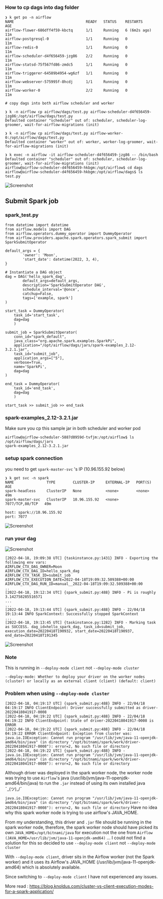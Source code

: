 ### How to cp dags into dag folder
```
❯ k get po -n airflow
NAME                                 READY   STATUS    RESTARTS       AGE
airflow-flower-686dff4f59-kbctq      1/1     Running   6 (6m2s ago)   11m
airflow-postgresql-0                 1/1     Running   0              11m
airflow-redis-0                      1/1     Running   0              11m
airflow-scheduler-d4f656459-jzg86    2/2     Running   0              11m
airflow-statsd-75f567fd86-zmdc5      1/1     Running   0              11m
airflow-triggerer-64589b4954-wg6zf   1/1     Running   0              11m
airflow-webserver-575995f-8hcdj      1/1     Running   0              11m
airflow-worker-0                     2/2     Running   0              11m
```

```
# copy dags into both airflow scheduler and worker

❯ k -n airflow cp airflow/dags/test.py airflow-scheduler-d4f656459-jzg86:/opt/airflow/dags/test.py
Defaulted container "scheduler" out of: scheduler, scheduler-log-groomer, wait-for-airflow-migrations (init)

❯ k -n airflow cp airflow/dags/test.py airflow-worker-0:/opt/airflow/dags/test.py
Defaulted container "worker" out of: worker, worker-log-groomer, wait-for-airflow-migrations (init)
```
```
❯ k exec -n airflow -it airflow-scheduler-d4f656459-jzg86 -- /bin/bash
Defaulted container "scheduler" out of: scheduler, scheduler-log-groomer, wait-for-airflow-migrations (init)
airflow@airflow-scheduler-d4f656459-hkbgm:/opt/airflow$ cd dags
airflow@airflow-scheduler-d4f656459-hkbgm:/opt/airflow/dags$ ls
test.py

```
![Screenshot](images/../../../images/dag_sample.png)

## Submit Spark job
### spark_test.py
```
from datetime import datetime
from airflow.models import DAG
from airflow.operators.dummy_operator import DummyOperator
from airflow.providers.apache.spark.operators.spark_submit import SparkSubmitOperator

default_args = {
		'owner': 'Moon',
		'start_date': datetime(2022, 3, 4),
}

# Instantiate a DAG object
dag = DAG('hello_spark_dag',
		default_args=default_args,
		description='SparkSubmitOperator DAG',
		schedule_interval='@once',
		catchup=False,
		tags=['example, spark']
)

start_task = DummyOperator(
    task_id='start_task',
    dag=dag
    )

submit_job = SparkSubmitOperator(
    conn_id="spark_default",
    java_class="org.apache.spark.examples.SparkPi",
    application="/opt/airflow/dags/jars/spark-examples_2.12-3.2.1.jar",
    task_id="submit_job",
    application_args=["5"],
    verbose=True,
    name='SparkPi',
    dag=dag
)

end_task = DummyOperator(
    task_id='end_task',
    dag=dag
    )

start_task >> submit_job >> end_task
```

### spark-examples_2.12-3.2.1.jar
Make sure you cp this sample jar in both scheduler and worker pod
```
airflow@airflow-scheduler-5887d8959d-tvfjm:/opt/airflow$ ls /opt/airflow/dags/jars
spark-examples_2.12-3.2.1.jar
```

### setup spark connection
you need to get `spark-master-svc` 's IP (10.96.155.92 below)
```
❯ k get svc -n spark
NAME               TYPE        CLUSTER-IP     EXTERNAL-IP   PORT(S)           AGE
spark-headless     ClusterIP   None           <none>        <none>            49m
spark-master-svc   ClusterIP   10.96.155.92   <none>        7077/TCP,80/TCP   49m
```
```
host: spark://10.96.155.92
port: 7077
```
![Screenshot](../../images/airflow_spark_connection.png)

### run your dag
![Screenshot](../../images/spark_dag_tree.png)
```
[2022-04-18, 19:09:38 UTC] {taskinstance.py:1431} INFO - Exporting the following env vars:
AIRFLOW_CTX_DAG_OWNER=Moon
AIRFLOW_CTX_DAG_ID=hello_spark_dag
AIRFLOW_CTX_TASK_ID=submit_job
AIRFLOW_CTX_EXECUTION_DATE=2022-04-18T19:09:32.509388+00:00
AIRFLOW_CTX_DAG_RUN_ID=manual__2022-04-18T19:09:32.509388+00:00
..
[2022-04-18, 19:12:34 UTC] {spark_submit.py:488} INFO - Pi is roughly 3.142758285516571
...
...
[2022-04-18, 19:13:44 UTC] {spark_submit.py:488} INFO - 22/04/18 19:13:44 INFO SparkContext: Successfully stopped SparkContext
...
[2022-04-18, 19:13:45 UTC] {taskinstance.py:1282} INFO - Marking task as SUCCESS. dag_id=hello_spark_dag, task_id=submit_job, execution_date=20220418T190932, start_date=20220418T190937, end_date=20220418T191345
```
![Screenshot](../../images/spark_gui_after_dag_run.png)

### Note
This is running in `--deploy-mode client` not `--deploy-mode cluster`

```
--deploy-mode: Whether to deploy your driver on the worker nodes (cluster) or locally as an external client (client) (default: client)
```

### Problem when using `--deploy-mode cluster`
```
[2022-04-18, 04:19:17 UTC] {spark_submit.py:488} INFO - 22/04/18 04:19:17 INFO ClientEndpoint: Driver successfully submitted as driver-20220418041917-0008
[2022-04-18, 04:19:22 UTC] {spark_submit.py:488} INFO - 22/04/18 04:19:22 INFO ClientEndpoint: State of driver-20220418041917-0008 is ERROR
[2022-04-18, 04:19:22 UTC] {spark_submit.py:488} INFO - 22/04/18 04:19:22 ERROR ClientEndpoint: Exception from cluster was: java.io.IOException: Cannot run program "/usr/lib/jvm/java-11-openjdk-amd64/bin/java" (in directory "/opt/bitnami/spark/work/driver-20220418041917-0008"): error=2, No such file or directory
[2022-04-18, 04:19:22 UTC] {spark_submit.py:488} INFO - java.io.IOException: Cannot run program "/usr/lib/jvm/java-11-openjdk-amd64/bin/java" (in directory "/opt/bitnami/spark/work/driver-20220418041917-0008"): error=2, No such file or directory
```
Although driver was deployed in the spark worker node, the worker node was trying to use `Airflow`'s java (/usr/lib/jvm/java-11-openjdk-amd64/bin/java) to run the `.jar` instead of using its own installed java ¯\_(ツ)_/¯

`java.io.IOException: Cannot run program "/usr/lib/jvm/java-11-openjdk-amd64/bin/java" (in directory "/opt/bitnami/spark/work/driver-20220418041917-0008"): error=2, No such file or directory`
Have no idea why this spark worker node is trying to use airflow's JAVA_HOME.

From my understanding, this driver and `.jar` file should be running in the spark worker node,  therefore,  the spark worker node should have picked its own `JAVA_HOME=/opt/bitnami/java` for execution not the one from `Airflow (JAVA_HOME=/usr/lib/jvm/java-11-openjdk-amd64)` ... I could not find a solution for this so decided to use `--deploy-mode client` not `--deploy-mode cluster`

With `--deploy-mode client`, driver sits in the Airflow worker (not the Spark worker) and it uses its Airflow's JAVA_HOME (/usr/lib/jvm/java-11-openjdk-amd64) which is absolutely available.

Since switching to `--deploy-mode client` I have not experienced any issues.

More read : https://blog.knoldus.com/cluster-vs-client-execution-modes-for-a-spark-application/
